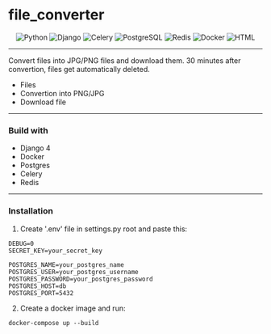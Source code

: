 # file_converter
<div align="center" >
 
![Python](https://img.shields.io/badge/-Python-3776AB?logo=python&logoColor=white&style=flat-square)
![Django](https://img.shields.io/badge/-Django-092E20?logo=django&logoColor=white&style=flat-square)
![Celery](https://img.shields.io/badge/-Celery-37814A?logo=celery&logoColor=white&style=flat-square)
![PostgreSQL](https://img.shields.io/badge/-PostgreSQL-3776AB?logo=postgresql&logoColor=white&style=flat-square)
![Redis](https://img.shields.io/badge/-Redis-DC382D?logo=redis&logoColor=white&style=flat-square)
![Docker](https://img.shields.io/badge/-Docker-2496ED?logo=docker&logoColor=white&style=flat-square)
![HTML](https://img.shields.io/badge/-Html-E34F26?logo=html5&logoColor=white&style=flat-square)

</div>

_ _ _ _ _ _ _ _ _ _ _

Convert files into JPG/PNG files and download them.
30 minutes after convertion, files get automatically deleted.

- Files
- Convertion into PNG/JPG
- Download file

_ _ _ _ _ _ _ _ _ _ _

### Build with
* Django 4
* Docker
* Postgres
* Celery
* Redis

_ _ _ _ _ _ _ _ _ _ _

### Installation

1. Create '.env' file in settings.py root and paste this:

 ```
DEBUG=0
SECRET_KEY=your_secret_key

POSTGRES_NAME=your_postgres_name
POSTGRES_USER=your_postgres_username
POSTGRES_PASSWORD=your_postgres_password
POSTGRES_HOST=db
POSTGRES_PORT=5432
   ```

2. Create a docker image and run:

```
docker-compose up --build
```
